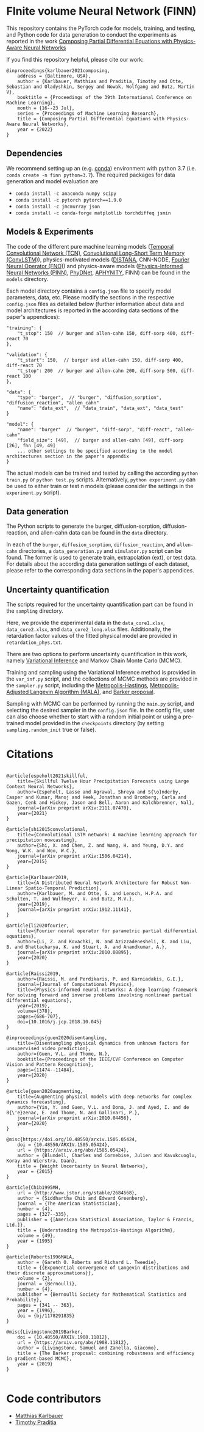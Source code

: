 
# FInite volume Neural Network (FINN)

This repository contains the PyTorch code for models, training, and testing, and Python code for data generation to conduct the experiments as reported in the work [Composing Partial Differential Equations with Physics-Aware Neural Networks](...)

If you find this repository helpful, please cite our work:

```
@inproceedings{karlbauer2021composing,
	address = {Baltimore, USA},
	author = {Karlbauer, Matthias and Praditia, Timothy and Otte, Sebastian and Oladyshkin, Sergey and Nowak, Wolfgang and Butz, Martin V},
	booktitle = {Proceedings of the 39th International Conference on Machine Learning},
	month = {16--23 Jul},
	series = {Proceedings of Machine Learning Research},
	title = {Composing Partial Differential Equations with Physics-Aware Neural Networks},
	year = {2022}
}
```

## Dependencies

We recommend setting up an (e.g. [conda](https://docs.conda.io/projects/conda/en/latest/user-guide/tasks/manage-environments.html)) environment with python 3.7 (i.e. `conda create -n finn python=3.7`). The required packages for data generation and model evaluation are

  - `conda install -c anaconda numpy scipy`
  - `conda install -c pytorch pytorch==1.9.0`
  - `conda install -c jmcmurray json`
  - `conda install -c conda-forge matplotlib torchdiffeq jsmin`

## Models & Experiments

The code of the different pure machine learning models ([Temporal Convolutional Network (TCN)](https://arxiv.org/pdf/2111.07470.pdf), [Convolutional Long-Short Term Memory (ConvLSTM)](https://arxiv.org/pdf/1506.04214.pdf)), physics-motivated models ([DISTANA](https://arxiv.org/pdf/1912.11141.pdf), CNN-NODE, [Fourier Neural Operator (FNO)](https://arxiv.org/pdf/2010.08895.pdf)) and physics-aware models ([Physics-Informed Neural Networks (PINN)](https://www.sciencedirect.com/science/article/pii/S0021999118307125), [PhyDNet](https://arxiv.org/pdf/2003.01460.pdf), [APHYNITY](https://arxiv.org/pdf/2010.04456.pdf), FINN) can be found in the `models` directory.

Each model directory contains a `config.json` file to specify model parameters, data, etc. Please modify the sections in the respective `config.json` files as detailed below (further information about data and model architectures is reported in the according data sections of the paper's appendices):

```
"training": {
	"t_stop": 150  // burger and allen-cahn 150, diff-sorp 400, diff-react 70
},

"validation": {
	"t_start": 150,  // burger and allen-cahn 150, diff-sorp 400, diff-react 70
	"t_stop": 200  // burger and allen-cahn 200, diff-sorp 500, diff-react 100
},

"data": {
	"type": "burger",  // "burger", "diffusion_sorption", "diffusion_reaction", "allen_cahn"
	"name": "data_ext",  // "data_train", "data_ext", "data_test"
}

"model": {
  	"name": "burger"  // "burger", "diff-sorp", "diff-react", "allen-cahn"
	"field_size": [49],  // burger and allen-cahn [49], diff-sorp [26], fhn [49, 49]
	... other settings to be specified according to the model architectures section in the paper's appendix
}
```


The actual models can be trained and tested by calling the according `python train.py` or `python test.py` scripts. Alternatively, `python experiment.py` can be used to either train or test n models (please consider the settings in the `experiment.py` script).

## Data generation

The Python scripts to generate the burger, diffusion-sorption, diffusion-reaction, and  allen-cahn data can be found in the `data` directory.

In each of the `burger`, `diffusion_sorption`, `diffusion_reaction`, and `allen-cahn` directories, a `data_generation.py` and `simulator.py` script can be found. The former is used to generate train, extrapolation (ext), or test data. For details about the according data generation settings of each dataset, please refer to the corresponding data sections in the paper's appendices.

## Uncertainty quantification

The scripts required for the uncertainty quantification part can be found in the `sampling` directory.

Here, we provide the experimental data in the `data_core1.xlsx`, `data_core2.xlsx`, and `data_core2_long.xlsx` files. Additionally, the retardation factor values of the fitted physical model are provided in `retardation_phys.txt`.

There are two options to perform uncertainty quantification in this work, namely [Variational Inference](https://arxiv.org/pdf/1505.05424.pdf) and Markov Chain Monte Carlo (MCMC).

Training and sampling using the Variational Inference method is provided in the `var_inf.py` script, and the collections of MCMC methods are provided in the `sampler.py` script, including the [Metropolis-Hastings](https://www.jstor.org/stable/2684568?seq=1), [Metropolis-Adjusted Langevin Algorithm (MALA)](https://projecteuclid.org/journals/bernoulli/volume-2/issue-4/Exponential-convergence-of-Langevin-distributions-and-their-discrete-approximations/bj/1178291835.full), and [Barker proposal](https://arxiv.org/pdf/1908.11812.pdf).

Sampling with MCMC can be performed by running the `main.py` script, and selecting the desired sampler in the `config.json` file. In the config file, user can also choose whether to start with a random initial point or using a pre-trained model provided in the `checkpoints` directory (by setting `sampling.random_init` true or false).
 
# Citations
 
```

@article{espeholt2021skillful,
	title={Skillful Twelve Hour Precipitation Forecasts using Large Context Neural Networks},
	author={Espeholt, Lasse and Agrawal, Shreya and S{\o}nderby, Casper and Kumar, Manoj and Heek, Jonathan and Bromberg, Carla and Gazen, Cenk and Hickey, Jason and Bell, Aaron and Kalchbrenner, Nal},
	journal={arXiv preprint arXiv:2111.07470},
	year={2021}
}

@article{shi2015convolutional,
	title={Convolutional LSTM network: A machine learning approach for precipitation nowcasting},
	author={Shi, X. and Chen, Z. and Wang, H. and Yeung, D.Y. and Wong, W.K. and Woo, W.C.},
	journal={arXiv preprint arXiv:1506.04214},
	year={2015}
}

@article{Karlbauer2019,
	title={A Distributed Neural Network Architecture for Robust Non-Linear Spatio-Temporal Prediction},
	author={Karlbauer, M. and Otte, S. and Lensch, H.P.A. and Scholten, T. and Wulfmeyer, V. and Butz, M.V.},
	year={2019},
	journal={arXiv preprint arXiv:1912.11141},
}

@article{li2020fourier,
	title={Fourier neural operator for parametric partial differential equations},
	author={Li, Z. and Kovachki, N. and Azizzadenesheli, K. and Liu, B. and Bhattacharya, K. and Stuart, A. and Anandkumar, A.},
	journal={arXiv preprint arXiv:2010.08895},
	year={2020}
}

@article{Raissi2019,
	author={Raissi, M. and Perdikaris, P. and Karniadakis, G.E.},
	journal={Journal of Computational Physics},
	title={Physics-informed neural networks: A deep learning framework for solving forward and inverse problems involving nonlinear partial differential equations},
	year={2019},
	volume={378},
	pages={686-707},
	doi={10.1016/j.jcp.2018.10.045}
}

@inproceedings{guen2020disentangling,
	title={Disentangling physical dynamics from unknown factors for unsupervised video prediction},
	author={Guen, V.L. and Thome, N.},
	booktitle={Proceedings of the IEEE/CVF Conference on Computer Vision and Pattern Recognition},
	pages={11474--11484},
	year={2020}
}

@article{guen2020augmenting,
	title={Augmenting physical models with deep networks for complex dynamics forecasting},
	author={Yin, Y. and Guen, V.L. and Dona, J. and Ayed, I. and de B{\'e}zenac, E. and Thome, N. and Gallinari, P.},
	journal={arXiv preprint arXiv:2010.04456},
	year={2020}
}
 
@misc{https://doi.org/10.48550/arxiv.1505.05424,
	doi = {10.48550/ARXIV.1505.05424},
	url = {https://arxiv.org/abs/1505.05424},
	author = {Blundell, Charles and Cornebise, Julien and Kavukcuoglu, Koray and Wierstra, Daan},
	title = {Weight Uncertainty in Neural Networks},
	year = {2015}
}

@article{Chib1995MH,
	url = {http://www.jstor.org/stable/2684568},
	author = {Siddhartha Chib and Edward Greenberg},
	journal = {The American Statistician},
	number = {4},
	pages = {327--335},
	publisher = {[American Statistical Association, Taylor & Francis, Ltd.]},
	title = {Understanding the Metropolis-Hastings Algorithm},
	volume = {49},
	year = {1995}
}

@article{Roberts1996MALA,
	author = {Gareth O. Roberts and Richard L. Tweedie},
	title = {{Exponential convergence of Langevin distributions and their discrete approximations}},
	volume = {2},
	journal = {Bernoulli},
	number = {4},
	publisher = {Bernoulli Society for Mathematical Statistics and Probability},
	pages = {341 -- 363},
	year = {1996},
	doi = {bj/1178291835}
}

@misc{Livingstone2019Barker,
	doi = {10.48550/ARXIV.1908.11812},
	url = {https://arxiv.org/abs/1908.11812},
	author = {Livingstone, Samuel and Zanella, Giacomo},
	title = {The Barker proposal: combining robustness and efficiency in gradient-based MCMC},
	year = {2019}
}


```

# Code contributors
* [Matthias Karlbauer](https://github.com/MatKbauer)
* [Timothy Praditia](https://github.com/timothypraditia)